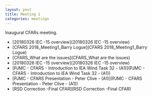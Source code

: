 ```yaml
---
layout: post
title: Meeting 1
categories: meetings
---
```

Inaugural CFARs meeting.

* [20180326 IEC -15 overview](20180326 IEC -15 overview)
* [CFARS 2018_Meeting1_Barry Logue](CFARS 2018_Meeting1_Barry Logue)
* [CFARS_What are the issues](CFARS_What are the issues)
* [20180326 IEC -15 overview](20180326 IEC -15 overview)
* [PJMC - CFARS - Introduction to IEA Wind Task 32 - (A1)](PJMC - CFARS - Introduction to IEA Wind Task 32 - (A1))
* [PJMC - CFARS Presentation - Peter Clive - (A1)](PJMC - CFARS Presentation - Peter Clive - (A1))
* [RSD Correction -Final CFAR](RSD Correction -Final CFAR)